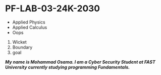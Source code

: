 # PF-LAB-03-24K-2030

* Applied Physics
* Applied Calculus
* Oops

1. Wicket
2. Boundary
3. goal

**_My name is Mohammad Osama. I am a Cyber Security Student at FAST University currently studying programming Fundamentals._**


